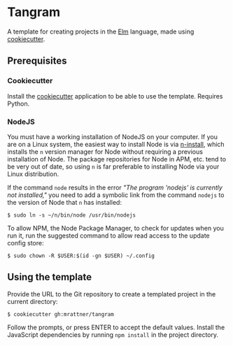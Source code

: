 # Tangram
A template for creating projects in the [Elm][1] language, made using
[cookiecutter][2].

## Prerequisites
### Cookiecutter
Install the [cookiecutter][3] application to be able to use the template.
Requires Python.

### NodeJS
You must have a working installation of NodeJS on your computer. If you are on
a Linux system, the easiest way to install Node is via [n-install][4], which
installs the `n` version manager for Node without requiring a previous
installation of Node. The package repositories for Node in APM, etc. tend to be
very out of date, so using `n` is far preferable to installing Node via your
Linux distribution.

If the command `node` results in the error *"The program 'nodejs' is currently
not installed,"* you need to add a symbolic link from the command `nodejs` to
the version of Node that `n` has installed:

    $ sudo ln -s ~/n/bin/node /usr/bin/nodejs

To allow NPM, the Node Package Manager, to check for updates when you run it,
run the suggested command to allow read access to the update config store:

    $ sudo chown -R $USER:$(id -gn $USER) ~/.config

## Using the template
Provide the URL to the Git repository to create a templated project in the
current directory:

    $ cookiecutter gh:mrattner/tangram

Follow the prompts, or press ENTER to accept the default values. Install the
JavaScript dependencies by running `npm install` in the project directory.

[1]: http://elm-lang.org/
[2]: http://cookiecutter.readthedocs.io/en/latest/usage.html
[3]: http://cookiecutter.readthedocs.io/en/latest/installation.html
[4]: https://github.com/mklement0/n-install